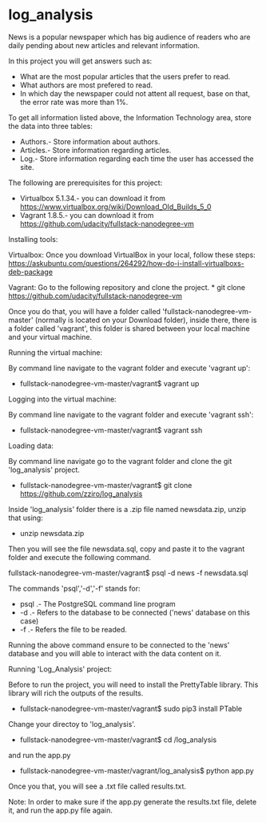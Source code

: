 # log_analysis

News is a popular newspaper which has big audience of readers who are daily pending about new articles and relevant information.

In this project you will get answers such as:

* What are the most popular articles that the users prefer to read.
* What authors are most prefered to read.
* In which day the newspaper could not attent all request, base on that, the error rate was more than 1%.

To get all information listed above, the Information Technology area, store the data into three tables:

* Authors.- Store information about authors.
* Articles.- Store information regarding articles.
* Log.- Store information regarding each time the user has accessed the site.


The following are prerequisites for this project:

* Virtualbox 5.1.34.- you can download it from https://www.virtualbox.org/wiki/Download_Old_Builds_5_0 
* Vagrant 1.8.5.- you can download it from https://github.com/udacity/fullstack-nanodegree-vm


Installing tools:

Virtualbox:
	Once you download VirtualBox in your local, follow these steps: https://askubuntu.com/questions/264292/how-do-i-install-virtualboxs-deb-package	

Vagrant:
	Go to the following repository and clone the project.
	* git clone https://github.com/udacity/fullstack-nanodegree-vm

   Once you do that, you will have a folder called 'fullstack-nanodegree-vm-master' (normally is located on your Download folder), inside there, there is a folder called 'vagrant', this folder is shared between your local machine and your virtual machine. 	


Running the virtual machine:

   By command line navigate to the vagrant folder and execute 'vagrant up':
   * fullstack-nanodegree-vm-master/vagrant$ vagrant up

Logging into the virtual machine:

   By command line navigate to the vagrant folder and execute 'vagrant ssh':
   * fullstack-nanodegree-vm-master/vagrant$ vagrant ssh	

Loading data:

   By command line navigate go to the vagrant folder and clone the git 'log_analysis' project.

   * fullstack-nanodegree-vm-master/vagrant$ git clone https://github.com/zziro/log_analysis

   Inside 'log_analysis' folder there is a .zip file named newsdata.zip, unzip that using:

   * unzip newsdata.zip

   Then  you will see the file newsdata.sql, copy and paste it to the vagrant folder and execute the following command.	

   fullstack-nanodegree-vm-master/vagrant$ psql -d news -f newsdata.sql

   The commands 'psql','-d','-f' stands for:
   * psql .- The PostgreSQL command line program
   * -d .- Refers to the database to be connected ('news' database on this case) 
   * -f .-  Refers the file to be readed.

   Running the above command ensure to be connected to the 'news' database and you will able to interact with the data content on it.


Running 'Log_Analysis' project:

   Before to run the project, you will need to install the PrettyTable library. This library will rich the outputs of the results.	
   
   * fullstack-nanodegree-vm-master/vagrant$ sudo pip3 install PTable

   Change your directoy to 'log_analysis'.

   * fullstack-nanodegree-vm-master/vagrant$ cd /log_analysis

   and run the app.py

   * fullstack-nanodegree-vm-master/vagrant/log_analysis$ python app.py

   Once you that, you will see a .txt file called results.txt. 

   Note: In order to make sure if the app.py generate the results.txt file, delete it, and run the app.py file again.
